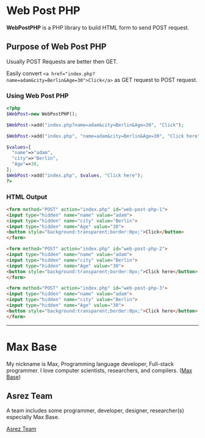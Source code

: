 # Web Post PHP

**WebPostPHP** is a PHP library to build HTML form to send POST request.

## Purpose of Web Post PHP

Usually POST Requests are better then GET.

Easily convert `<a href="index.php?name=adam&city=Berlin&Age=30">Click</a>` as GET request to POST request.

### Using Web Post PHP

```php
<?php
$WebPost=new WebPostPHP();

$WebPost->add("index.php?name=adam&city=Berlin&Age=30", "Click");

$WebPost->add("index.php", "name=adam&city=Berlin&Age=30", "Click here");

$values=[
  "name"=>"adam",
  "city"=>"Berlin",
  "Age"=>30,
];
$WebPost->add("index.php", $values, "Click here");
?>
```

### HTML Output

```html
<form method="POST" action="index.php" id="web-post-php-1">
<input type="hidden" name="name" value="adam">
<input type="hidden" name="city" value="Berlin">
<input type="hidden" name="Age" value="30">
<button style="background:transparent;border:0px;">Click</button>
</form>

<form method="POST" action="index.php" id="web-post-php-2">
<input type="hidden" name="name" value="adam">
<input type="hidden" name="city" value="Berlin">
<input type="hidden" name="Age" value="30">
<button style="background:transparent;border:0px;">Click here</button>
</form>

<form method="POST" action="index.php" id="web-post-php-3">
<input type="hidden" name="name" value="adam">
<input type="hidden" name="city" value="Berlin">
<input type="hidden" name="Age" value="30">
<button style="background:transparent;border:0px;">Click here</button>
</form>
```

---------

# Max Base

My nickname is Max, Programming language developer, Full-stack programmer. I love computer scientists, researchers, and compilers. ([Max Base](https://maxbase.org/))

## Asrez Team

A team includes some programmer, developer, designer, researcher(s) especially Max Base.

[Asrez Team](https://www.asrez.com/)

